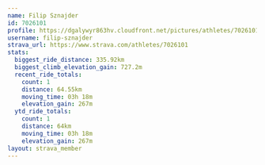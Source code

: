 ```yaml
---
name: Filip Sznajder
id: 7026101
profile: https://dgalywyr863hv.cloudfront.net/pictures/athletes/7026101/2123836/19/large.jpg
username: filip-sznajder
strava_url: https://www.strava.com/athletes/7026101
stats:
  biggest_ride_distance: 335.92km
  biggest_climb_elevation_gain: 727.2m
  recent_ride_totals:
    count: 1
    distance: 64.55km
    moving_time: 03h 18m
    elevation_gain: 267m
  ytd_ride_totals:
    count: 1
    distance: 64km
    moving_time: 03h 18m
    elevation_gain: 267m
layout: strava_member
--- 
```

